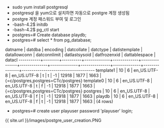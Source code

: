 * sudo yum install postgresql
* postgresql 을 yum으로 설치하면 자동으로 postgre 계정 생성됨
* postgre 계정 패스워드 부여 및 로그인
* -bash-4.2$ initdb
* -bash-4.2$ pg_ctl start
* postgres=# Create database playdb;
* postgres=# select * from pg_database;


datname  | datdba | encoding | datcollate  |  datctype   | datistemplate | datallowconn | datconnlimit | datlastsysoid | datfrozenxid | dattablespace |               datacl
-----------+--------+----------+-------------+-------------+---------------+--------------+--------------+---------------+--------------+---------------+-------------------------------------
template1 |     10 |        6 | en_US.UTF-8 | en_US.UTF-8 | t             | t            |           -1 |         12918 |         1877 |          1663 | {=c/postgres,postgres=CTc/postgres}
template0 |     10 |        6 | en_US.UTF-8 | en_US.UTF-8 | t             | f            |           -1 |         12918 |         1877 |          1663 | {=c/postgres,postgres=CTc/postgres}
postgres  |     10 |        6 | en_US.UTF-8 | en_US.UTF-8 | f             | t            |           -1 |         12918 |         1877 |          1663 |
playdb    |     10 |        6 | en_US.UTF-8 | en_US.UTF-8 | f             | t            |           -1 |         12918 |         1877 |          1663 |
(4 rows)


* postgres=# create user playuser password 'playuser' login;

{{ site.url }}/images/postgre_user_creation.PNG

